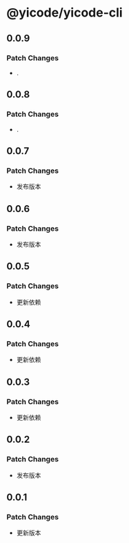 # @yicode/yicode-cli

## 0.0.9

### Patch Changes

-   .

## 0.0.8

### Patch Changes

-   .

## 0.0.7

### Patch Changes

-   发布版本

## 0.0.6

### Patch Changes

-   发布版本

## 0.0.5

### Patch Changes

-   更新依赖

## 0.0.4

### Patch Changes

-   更新依赖

## 0.0.3

### Patch Changes

-   更新依赖

## 0.0.2

### Patch Changes

-   发布版本

## 0.0.1

### Patch Changes

-   更新版本
